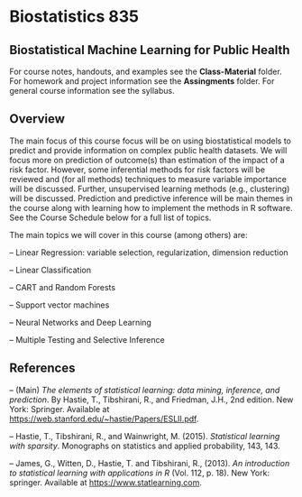 # Biostatistics 835
## Biostatistical Machine Learning for Public Health

For course notes, handouts, and examples see the **Class-Material** folder. For homework and project information see the **Assingments** folder. For general course information see the syllabus.

## Overview

The main focus of this course focus will be on using biostatistical models to predict and provide information on complex public health datasets. We will focus more on prediction of outcome(s) than estimation of the impact of a risk factor. However, some inferential methods for risk factors will be reviewed and (for all methods) techniques to measure variable importance will be discussed. Further, unsupervised learning methods (e.g., clustering) will be discussed. Prediction and predictive inference will be main themes in the course along with learning how to implement the methods in R software. See the Course Schedule below for a full list of topics.

The main topics we will cover in this course (among others) are:

– Linear Regression: variable selection, regularization, dimension reduction

– Linear Classification

– CART and Random Forests

– Support vector machines

– Neural Networks and Deep Learning

– Multiple Testing and Selective Inference


## References

– (Main) *The elements of statistical learning: data mining, inference, and prediction*. By Hastie, T., Tibshirani, R., and Friedman, J.H., 2nd edition. New York: Springer. Available at https://web.stanford.edu/~hastie/Papers/ESLII.pdf.

– Hastie, T., Tibshirani, R., and Wainwright, M. (2015). *Statistical learning with sparsity*. Monographs on statistics and applied probability, 143, 143.

– James, G., Witten, D., Hastie, T. and Tibshirani, R., (2013). *An introduction to statistical learning with applications in R* (Vol. 112, p. 18). New York: springer. Available at https://www.statlearning.com.
